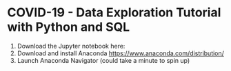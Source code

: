 # COVID-19 - Data Exploration Tutorial with Python and SQL

1) Download the Jupyter notebook here: 
2) Download and install Anaconda https://www.anaconda.com/distribution/
2) Launch Anaconda Navigator (could take a minute to spin up)
